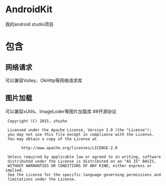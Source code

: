 # AndroidKit
我的android studio项目
# 包含
## 网络请求
可以兼容Volley、OkHttp等网络请求库
## 图片加载
可以兼容xUtils、ImageLoder等图片加载库
##开源协议
```
 Copyright (C) 2015, zhuzhe
 
 Licensed under the Apache License, Version 2.0 (the "License");
 you may not use this file except in compliance with the License.
 You may obtain a copy of the License at

       http://www.apache.org/licenses/LICENSE-2.0

 Unless required by applicable law or agreed to in writing, software
 distributed under the License is distributed on an "AS IS" BASIS,
 WITHOUT WARRANTIES OR CONDITIONS OF ANY KIND, either express or implied.
 See the License for the specific language governing permissions and
 limitations under the License.
 ```
